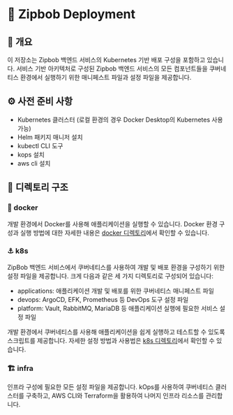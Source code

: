 # 🚀 Zipbob Deployment

## 📝 개요
이 저장소는 Zipbob 백엔드 서비스의 Kubernetes 기반 배포 구성을 포함하고 있습니다. 서비스 기반 아키텍처로 구성된 Zipbob 백엔드 서비스의 모든 컴포넌트들을 쿠버네티스 환경에서 실행하기 위한 매니페스트 파일과 설정 파일을 제공합니다.

## ⚙️ 사전 준비 사항
- Kubernetes 클러스터 (로컬 환경의 경우 Docker Desktop의 Kubernetes 사용 가능)
- Helm 패키지 매니저 설치
- kubectl CLI 도구
- kops 설치
- aws cli 설치

## 📁 디렉토리 구조

### 🐳 docker
개발 환경에서 Docker를 사용해 애플리케이션을 실행할 수 있습니다. Docker 환경 구성과 실행 방법에 대한 자세한 내용은 [docker 디렉토리](https://github.com/Kakao-Tech-Bootcamp-Team2/zipbob-deployment/tree/main/docker)에서 확인할 수 있습니다.

### ⚓ k8s
ZipBob 백엔드 서비스에서 쿠버네티스를 사용하여 개발 및 배포 환경을 구성하기 위한 설정 파일을 제공합니다. 크게 다음과 같은 세 가지 디렉토리로 구성되어 있습니다:

- applications: 애플리케이션 개발 및 배포를 위한 쿠버네티스 매니페스트 파일
- devops: ArgoCD, EFK, Prometheus 등 DevOps 도구 설정 파일
- platform: Vault, RabbitMQ, MariaDB 등 애플리케이션 실행에 필요한 서비스 설정 파일

개발 환경에서 쿠버네티스를 사용해 애플리케이션을 쉽게 실행하고 테스트할 수 있도록 스크립트를 제공합니다. 자세한 설정 방법과 사용법은 [k8s 디렉토리](https://github.com/Kakao-Tech-Bootcamp-Team2/zipbob-deployment/tree/main/k8s)에서 확인할 수 있습니다.

### 🏗️ infra
인프라 구성에 필요한 모든 설정 파일을 제공합니다. kOps를 사용하여 쿠버네티스 클러스터를 구축하고, AWS CLI와 Terraform을 활용하여 나머지 인프라 리소스를 관리합니다.
